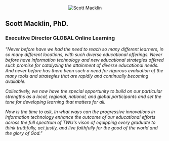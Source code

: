 
<p align="center">
  <img src="/user/pages/01.home/03._quote/ScottMacklin.jpg" alt="Scott Macklin" />
</p>

## Scott Macklin, PhD.
### Executive Director GLOBAL Online Learning

_"Never before have we had the need to reach so many different   learners, in so many different locations, with such diverse educational offerings. Never before have information technology and new educational strategies offered such promise for catalyzing the attainment of diverse educational needs. And never before has there been such a need for rigorous evaluation of the many tools and strategies that are rapidly and continually becoming available._

_Collectively, we now have the special opportunity to build on our particular strengths as a local, regional, national, and global participants and set the tone for developing learning that matters for all._   

_Now is the time to ask, In what ways can the progressive innovations in information technology enhance the outcome of our educational efforts across the full spectrum of TWU's vison of equipping every graduate to think truthfully, act justly, and live faithfully for the good of the world and the glory of God."_
